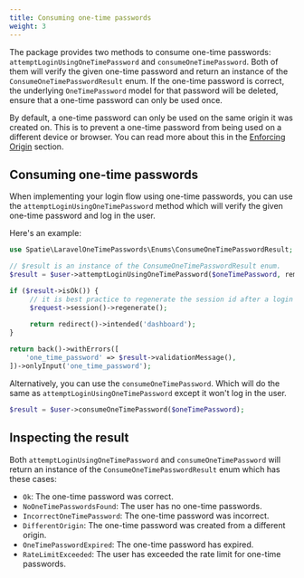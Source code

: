 ```yaml
---
title: Consuming one-time passwords
weight: 3
---
```


The package provides two methods to consume one-time passwords: `attemptLoginUsingOneTimePassword` and `consumeOneTimePassword`. Both of them will verify the given one-time password and return an instance of the `ConsumeOneTimePasswordResult` enum. If the one-time password is correct, the underlying `OneTimePassword` model for that password will be deleted, ensure that a one-time password can only be used once.

By default, a one-time password can only be used on the same origin it was created on. This is to prevent a one-time password from being used on a different device or browser. You can read more about this in the [Enforcing Origin](/docs/laravel-one-time-passwords/v1/configuring-security/enforcing-origin) section.

## Consuming one-time passwords

When implementing your login flow using one-time passwords, you can use the `attemptLoginUsingOneTimePassword` method which will verify the given one-time password and log in the user.

Here's an example:

```php
use Spatie\LaravelOneTimePasswords\Enums\ConsumeOneTimePasswordResult;

// $result is an instance of the ConsumeOneTimePasswordResult enum.
$result = $user->attemptLoginUsingOneTimePassword($oneTimePassword, remember: false);

if ($result->isOk()) {
     // it is best practice to regenerate the session id after a login   
     $request->session()->regenerate();
              
     return redirect()->intended('dashboard');
}

return back()->withErrors([
    'one_time_password' => $result->validationMessage(),
])->onlyInput('one_time_password');
```

Alternatively, you can use the `consumeOneTimePassword`. Which will do the same as `attemptLoginUsingOneTimePassword` except it won't log in the user.

```php
$result = $user->consumeOneTimePassword($oneTimePassword);
```

## Inspecting the result

Both `attemptLoginUsingOneTimePassword` and `consumeOneTimePassword` will return an instance of the `ConsumeOneTimePasswordResult` enum which has these cases:

- `Ok`: The one-time password was correct.
- `NoOneTimePasswordsFound`: The user has no one-time passwords.
- `IncorrectOneTimePassword`: The one-time password was incorrect.
- `DifferentOrigin`: The one-time password was created from a different origin.
- `OneTimePasswordExpired`: The one-time password has expired.
- `RateLimitExceeded`: The user has exceeded the rate limit for one-time passwords.
